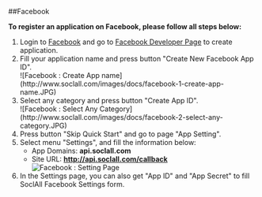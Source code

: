 ##Facebook

__To register an application on Facebook, please follow all steps below:__

1. Login to [Facebook](http://www.facebook.com) and go to [Facebook Developer Page](https://developers.facebook.com/quickstarts/?platform=web) to create application.
2. Fill your application name and press button "Create New Facebook App ID".
    <div class="soclall-br"></div>
    ![Facebook : Create App name](http://www.soclall.com/images/docs/facebook-1-create-app-name.JPG)
    <div class="soclall-br"></div>
3. Select any category and press button "Create App ID".
    <div class="soclall-br"></div>
    ![Facebook : Select Any Category](http://www.soclall.com/images/docs/facebook-2-select-any-category.JPG)
    <div class="soclall-br"></div>
4. Press button "Skip Quick Start" and go to page "App Setting".
5. Select menu "Settings", and fill the information below:
    * App Domains: __api.soclall.com__
    * Site URL: __http://api.soclall.com/callback__  
    ![Facebook : Setting Page](http://www.soclall.com/images/docs/facebook-3-setting-page.JPG)
    <div class="soclall-br"></div>
6. In the Settings page, you can also get "App ID" and "App Secret" to fill SoclAll Facebook Settings form.